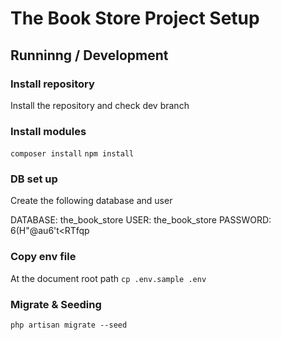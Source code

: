 # The Book Store Project Setup

## Runninng / Development

### Install repository
Install the repository and check dev branch

### Install modules
```composer install```
```npm install```

### DB set up
Create the following database and user

DATABASE: the_book_store
USER: the_book_store
PASSWORD: 6(H"@au6't<RTfqp

### Copy env file
At the document root path
```cp .env.sample .env```

### Migrate & Seeding
```php artisan migrate --seed```
